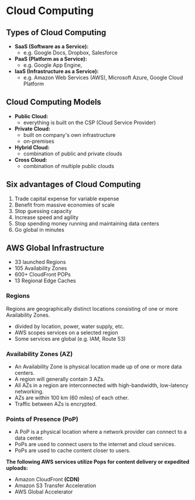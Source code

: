 # Cloud Computing

## Types of Cloud Computing

- **SaaS (Software as a Service):**
  - e.g. Google Docs, Dropbox, Salesforce
- **PaaS (Platform as a Service):**
  - e.g. Google App Engine, 
- **IaaS (Infrastructure as a Service):**
  - e.g. Amazon Web Services (AWS), Microsoft Azure, Google Cloud Platform

## Cloud Computing Models

- **Public Cloud:**
  - everything is built on the CSP (Cloud Service Provider)
- **Private Cloud:**
  - built on company's own infrastructure
  - on-premises
- **Hybrid Cloud:**
  - combination of public and private clouds
- **Cross Cloud:**
  - combination of multiple public clouds

## Six advantages of Cloud Computing

1. Trade capital expense for variable expense
2. Benefit from massive economies of scale
3. Stop guessing capacity
4. Increase speed and agility
5. Stop spending money running and maintaining data centers
6. Go global in minutes

## AWS Global Infrastructure

- 33 launched Regions
- 105 Availability Zones
- 600+ CloudFront POPs
- 13 Regional Edge Caches

### Regions

Regions are geographically distinct locations consisting of one or more Availability Zones.

- divided by location, power, water supply, etc.
- AWS scopes services on a selected region
- Some services are global (e.g. IAM, Route 53)

### Availability Zones (AZ)

- An Availability Zone is physical location made up of one or more data centers.
- A region will generally contain 3 AZs.
- All AZs in a region are interconnected with high-bandwidth, low-latency networking.
- AZs are within 100 km (60 miles) of each other.
- Traffic between AZs is encrypted.

### Points of Presence (PoP)

- A PoP is a physical location where a network provider can connect to a data center.
- PoPs are used to connect users to the internet and cloud services.
- PoPs are used to cache content closer to users.

**The following AWS services utilize Pops for content delivery or expedited uploads:**

- Amazon CloudFront **(CDN)**
- Amazon S3 Transfer Acceleration
- AWS Global Accelerator